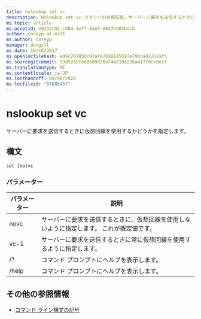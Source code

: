 ```yaml
---
title: nslookup set vc
description: Nslookup set vc コマンドの参照記事。サーバーに要求を送信するときに仮想回線を使用するかどうかを指定します。
ms.topic: article
ms.assetid: e9232c92-cd8d-4eff-8ae5-0647bd03bdcb
author: coreyp-at-msft
ms.author: coreyp
manager: dongill
ms.date: 10/16/2017
ms.openlocfilehash: ed8c20785bc97afa7028185597e79bca02262af5
ms.sourcegitcommit: 53d526bfeddb89d28af44210a23ba417f6ce0ecf
ms.translationtype: MT
ms.contentlocale: ja-JP
ms.lasthandoff: 08/06/2020
ms.locfileid: "87885457"
---
```

# <a name="nslookup-set-vc"></a>nslookup set vc

サーバーに要求を送信するときに仮想回線を使用するかどうかを指定します。

## <a name="syntax"></a>構文

```
set [no]vc
```

### <a name="parameters"></a>パラメーター


| パラメーター | 説明 |
| ---------- | ---------- |
| novc | サーバーに要求を送信するときに、仮想回線を使用しないように指定します。 これが既定値です。 |
| vc-1 | サーバーに要求を送信するときに常に仮想回線を使用するように指定します。 |
| /? | コマンド プロンプトにヘルプを表示します。 |
| /help | コマンド プロンプトにヘルプを表示します。 |

## <a name="additional-references"></a>その他の参照情報

- [コマンド ライン構文の記号](command-line-syntax-key.md)

